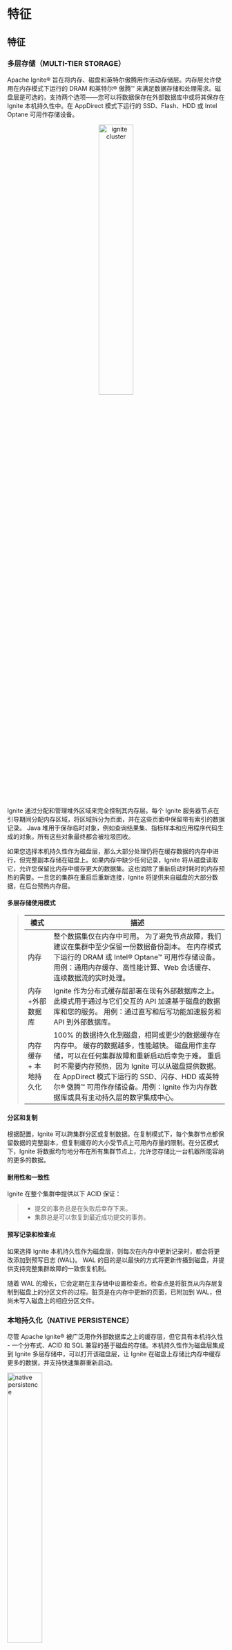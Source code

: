 # 特征

## 特征
### 多层存储（MULTI-TIER STORAGE）
Apache Ignite® 旨在将内存、磁盘和英特尔傲腾用作活动存储层。内存层允许使用在内存模式下运行的 DRAM 和英特尔® 傲腾™ 来满足数据存储和处理需求。磁盘层是可选的，支持两个选项——您可以将数据保存在外部数据库中或将其保存在 Ignite 本机持久性中。在 AppDirect 模式下运行的 SSD、Flash、HDD 或 Intel Optane 可用作存储设备。

<div align="center"><img src="images/ignite_cluster.svg" alt="ignite cluster" height="40%" width="40%"/></div> 

Ignite 通过分配和管理堆外区域来完全控制其内存层。每个 Ignite 服务器节点在引导期间分配内存区域，将区域拆分为页面，并在这些页面中保留带有索引的数据记录。 Java 堆用于保存临时对象，例如查询结果集、指标样本和应用程序代码生成的对象。所有这些对象最终都会被垃圾回收。

如果您选择本机持久性作为磁盘层，那么大部分处理仍将在缓存数据的内存中进行，但完整副本存储在磁盘上。如果内存中缺少任何记录，Ignite 将从磁盘读取它，允许您保留比内存中缓存更大的数据集。这也消除了重新启动时耗时的内存预热的需要。一旦您的集群在重启后重新连接，Ignite 将提供来自磁盘的大部分数据，在后台预热内存层。

#### 多层存储使用模式
> 模式 | 描述
> --- | ----
> 内存 | 整个数据集仅在内存中可用。 为了避免节点故障，我们建议在集群中至少保留一份数据备份副本。 在内存模式下运行的 DRAM 或 Intel® Optane™ 可用作存储设备。 用例：通用内存缓存、高性能计算、Web 会话缓存、连续数据流的实时处理。
> 内存+外部数据库 | Ignite 作为分布式缓存层部署在现有外部数据库之上。 此模式用于通过与它们交互的 API 加速基于磁盘的数据库和您的服务。 用例：通过直写和后写功能加速服务和 API 到外部数据库。
> 内存缓存 + 本地持久化 | 100% 的数据持久化到磁盘，相同或更少的数据缓存在内存中。 缓存的数据越多，性能越快。 磁盘用作主存储，可以在任何集群故障和重新启动后幸免于难。 重启时不需要内存预热，因为 Ignite 可以从磁盘提供数据。 在 AppDirect 模式下运行的 SSD、闪存、HDD 或英特尔® 傲腾™ 可用作存储设备。用例：Ignite 作为内存数据库或具有主动持久层的数字集成中心。

#### 分区和复制
根据配置，Ignite 可以跨集群分区或复制数据。在复制模式下，每个集群节点都保留数据的完整副本，但复制缓存的大小受节点上可用内存量的限制。在分区模式下，Ignite 将数据均匀地分布在所有集群节点上，允许您存储比一台机器所能容纳的更多的数据。

#### 耐用性和一致性
Ignite 在整个集群中提供以下 ACID 保证：

> * 提交的事务总是在失败后幸存下来。
> * 集群总是可以恢复到最近成功提交的事务。

#### 预写记录和检查点
如果选择 Ignite 本机持久性作为磁盘层，则每次在内存中更新记录时，都会将更改添加到预写日志 (WAL)。 WAL 的目的是以最快的方式将更新传播到磁盘，并提供支持完整集群故障的一致恢复机制。

随着 WAL 的增长，它会定期在主存储中设置检查点。检查点是将脏页从内存层复制到磁盘上的分区文件的过程。脏页是在内存中更新的页面，已附加到 WAL，但尚未写入磁盘上的相应分区文件。

### 本地持久化（NATIVE PERSISTENCE）
尽管 Apache Ignite® 被广泛用作外部数据库之上的缓存层，但它具有本机持久性 - 一个分布式、ACID 和 SQL 兼容的基于磁盘的存储。本机持久性作为磁盘层集成到 Ignite 多层存储中，可以打开该磁盘层，让 Ignite 在磁盘上存储比内存中缓存更多的数据，并支持快速集群重新启动。

<p><img src="images/native_persistence.svg" alt="native persistence" height="40%" width="40%"/></p>

启用本机持久性后，Ignite 将数据的超集存储在磁盘上，并在内存中尽可能多地缓存。例如，如果您的应用程序需要在 Ignite 集群中存储 200 条记录，并且内存容量只允许缓存 150 条记录，那么所有 200 条记录都将存储在磁盘上，其中 150 条将从内存中提供，而其余 50 条则从磁盘提供应用程序请求它们。

#### 点燃持久性 VS。外部数据库
与外部数据库相比，本机持久化具有以下优势：

> * 缓存数据子集的能力 - Ignite 将 100% 的数据存储在磁盘上，并允许您在内存中缓存尽可能多的数据。
> * 从磁盘查询数据的能力 - 如果内存中缺少任何记录，则 Ignite 从磁盘读取它。包括 SQL 在内的所有 API 都支持这一点。
> * 瞬时集群重新启动 - Ignite 在集群启动或重新启动时从磁盘完全运行，无需预加载或预热内存层。

#### 预写记录和检查点
如果选择 Ignite 本机持久性作为磁盘层，则每次在内存中更新记录时，都会将更改添加到预写日志 (WAL)。 WAL 的目的是以最快的方式将更新传播到磁盘，并提供支持完整集群故障的一致恢复机制。随着 WAL 的增长，它会定期在主存储中设置检查点。检查点是将脏页从内存层复制到磁盘上的分区文件的过程。脏页是在内存中更新的页面，已附加到 WAL，但尚未写入磁盘上的相应分区文件。

#### 耐用性
Ignite 本机持久性在整个集群中提供以下 ACID 保证：

> * 提交的事务总是在失败后幸存下来。
> * 集群总是可以恢复到最近成功提交的事务。

### 分布式SQL（DISTRIBUTED SQL）
Apache Ignite® 带有一个符合 ANSI-99 标准、水平可扩展和容错的 SQL 引擎，允许您使用 JDBC、ODBC 驱动程序或适用于 Java、C#、C++ 的本机 SQL API 与常规 SQL 数据库进行交互、Python 和其他编程语言。

<p><img src="images/distributed_sql.svg" alt="distributed sql" height="40%" width="40%" align="middle" /></p>

Ignite 支持所有 DML 命令，包括 SELECT、UPDATE、INSERT 和 DELETE 查询以及与分布式系统相关的 DDL 命令的子集。

#### SQL 连接
Ignite 完全支持分布式连接以满足高级查询需求。分布式联接是带有联接子句的 SQL 语句，该联接子句将两个或多个表组合在一起。如果表在分区列（亲缘关系或主键）上联接，则联接称为并置联接。否则，如果表最初未位于同一位置，则 Ignite 以非位于同一位置的方式进行连接。同位连接避免了节点之间的数据混洗并最大限度地减少网络使用，因此比非同位连接执行得快得多。

#### SQL 和内存模式
当所有数据和索引仅位于内存中时，Apache Ignite 可以在纯内存模式下运行。在这种模式下，Ignite SQL 显示出最高的性能，因为所有数据都是从内存中提供的，根本不使用磁盘层。

#### SQL 和本机持久性
在这种模式下，Ignite 将 100% 的数据和索引保留在本机持久化中，同时尽可能多地缓存在内存中。 Ignite SQL 引擎不需要将整个数据集缓存在内存中即可正常运行。如果引擎发现记录没有被缓存，那么它会从磁盘读取记录。您的应用程序只执行 SQL 查询，而 Ignite 会自动从内存和磁盘中获取记录。

在集群重新启动时，Ignite 从磁盘读取数据和索引，消除了内存预热的需要，这显着减少了任何潜在停机时间。

#### SQL 和第 3 方数据库
Ignite 可用作外部数据库（如 RDBMS、NoSQL 或 Hadoop）的缓存层。在这种模式下，Ignite SQL 引擎需要将 SQL 查询所需的所有数据缓存在内存中，因为该引擎目前不支持联合查询。

如果需要在 Ignite 和外部数据库之间进行联合查询，那么您可以考虑将 Ignite 集成到 Spark，其中 DataFrames API 可以连接存储在 Ignite 和其他系统中的数据。

### 分布式Key-Value（DISTRIBUTED KEY-VALUE STORE）
Apache Ignite® 是一种分布式键值存储，可将数据存储在内存和磁盘上。 Ignite 用作分布式分区哈希映射，在这种部署模式下，每个集群节点都拥有整个数据集的一部分。您可以使用键值请求访问集群或利用 Ignite 中独有的 API，其中包括分布式 ACID 事务、SQL、协同定位计算和机器学习。

<p><img src="images/key_value_store%20(1).svg" alt="key value" height="40%" width="40%" align="middle" /></p>

#### JCACHE 和扩展的键值 API
Ignite 键值 API 符合 JCache (JSR 107) 规范并支持：

> * 基本缓存放置/获取操作
> * ConcurrentMap API
> * EntryProcessor 和 CacheInterceptor API
> * 事件和指标
Ignite 还扩展了 JCache 规范并支持分布式键值 ACID 事务、扫描和连续查询、协同定位计算等等。例如，如果您希望在服务器节点上的记录更新时通知应用程序，则连续查询很有用。 ACID 事务支持使您可以更新存储在不同缓存/表中的一组记录，并具有数据一致性。

#### 近缓存
近缓存是本地客户端缓存，用于存储应用端最常用的数据。此缓存技术仅支持键值 API，并且可以考虑用于需要一致响应时间（以微秒为单位）的应用程序。 Ignite 自动使近缓存失效并更新。每当记录的主要副本在服务器节点上更新时，Ignite 都会将更改传播到存储记录备份副本的所有节点以及将记录副本保存在其附近缓存中的应用程序。

#### 通读和写通/背后
如果 Ignite 被部署为外部数据库之上的键值存储，那么 Ignite 可以为您的应用程序发出的每个键值请求自动写入或隐藏对该外部存储的所有更改。它还包括键值 ACID 事务 - Ignite 在其内存集群和关系数据库中协调和提交事务。

通读功能意味着如果内存中缺少记录，Ignite 可以从外部数据库读取数据。 JCache 和扩展的键值 API 都完全支持此功能。

#### 点燃原生持久性
如果您希望 Ignite 用作将数据缓存在内存中并将其持久化到磁盘而不是外部数据库的键值存储，那么您可以启用 Ignite 原生持久性。本机持久性功能可让您消除耗时的缓存预热步骤以及从外部数据库重新加载数据的阶段。此外，由于本机持久性始终在磁盘上保留数据的完整副本，因此您可以自由地在内存中缓存记录的子集。如果内存中缺少所需的数据记录，则无论您使用何种 API，Ignite 都会自动从磁盘读取它。

### ACID事务（atomicity, consistency, isolation, durability）
Apache Ignite® 可以在高度一致的模式下运行，完全支持分布式 ACID 事务。内存层和磁盘层都满足一致性保证。

<p><img src="images/acid_transactions.svg" alt="ACID" height="40%" width="40%" align="middle" /></p>

Apache Ignite 中的分布式事务可以跨越多个集群节点、缓存/表和分区。悲观锁定和乐观锁定均可用于应用程序。

#### 两阶段提交协议
在分布式系统中，一个事务通常跨越多个集群节点。这需要事务引擎正确处理可能的分布式故障，以避免集群范围内的数据不一致。在这种情况下确保数据一致性的一种广泛使用的方法是两阶段提交协议 (2PC)。

Ignite 事务引擎实现了 2PC 协议。每当记录在事务中更新时，Ignite 都会将事务状态保存在本地事务映射中，直到提交更改，此时数据将传输到参与的远程节点。只有持有数据主副本或备份副本的节点才参与交易。此外，如果交易被映射到单个节点，那么 Ignite 会通过切换到单阶段提交 (1PC) 协议来优化交易执行。

#### 一致性和点燃持久性
如果使用 Ignite 本机持久性，那么所有更新都会写入预写日志 (WAL)，即使集群或单个节点在事务中间宕机，也能保证数据一致性。 WAL 的目的是以追加模式将更新传播到磁盘，这是将数据持久化到磁盘的最快方式。 WAL 为单个节点或整个集群宕机时的故障场景提供了恢复机制。一个集群总是可以恢复到最近成功提交的事务。

#### 一致性和第三方持久性
在将 Ignite 用作外部数据库（例如 RDBMS）的缓存层的场景中，Ignite 事务既涵盖 Ignite 中的缓存数据，也涵盖支持事务 API 的数据库中持久保存的数据。例如，如果将关系数据库配置为磁盘层，则 Ignite 会在向参与的集群节点发送提交消息之前将事务更改写入数据库。这样，如果事务在数据库级别失败，Ignite 仍然可以将回滚消息发送到集群节点，从而在内存和磁盘层之间保持数据一致。

### 协同处理（CO-LOCATED PROCESSING）
Apache Ignite® 支持用于计算密集型和数据密集型计算以及机器学习算法的协同定位处理技术。此技术通过消除网络延迟的影响来提高性能。

<p><img src="images/high_performance_compute.svg" alt="high performance compute" height="40%" width="40%" align="middle" /></p>

在传统的基于磁盘的系统中，例如关系数据库或 NoSQL 数据库，客户端应用程序通常从服务器获取数据，使用记录进行本地计算，并在业务任务完成后立即丢弃数据。如果大量数据通过网络传输，这种方法不能很好地扩展。

为了克服这个问题，Apache Ignite 支持协同定位处理技术。该技术的主要目的是通过直接在 Ignite 集群节点上运行使用 JOIN 来提高复杂计算或 SQL 的性能。在协同定位处理中，计算是在集群节点的本地数据集上完成的。这避免了记录在网络上的混洗，并消除了网络延迟对应用程序性能的影响。

#### 数据协同定位
在实际中使用co-located处理，首先需要通过将相关记录存储在同一个集群节点上来co-locate数据集。这个过程在 Ignite 中也称为亲和共定位。

例如，让我们引入 Country 和 City 表，并将具有相同 Country 标识符的所有 City 记录并置在单个节点上。为此，您需要将 CountryCode 设置为 City 表中的affinityKey：
```sql
CREATE TABLE Country (
    Code CHAR(3),
    Name CHAR(52),
    Continent CHAR(50),
    Region CHAR(26),
    SurfaceArea DECIMAL(10,2),
    Population INT(11),
    Capital INT(11),
    PRIMARY KEY (Code)
) WITH "template=partitioned, backups=1";

CREATE TABLE City (
    ID INT(11),
    Name CHAR(35),
    CountryCode CHAR(3),
    District CHAR(20),
    Population INT(11),
    PRIMARY KEY (ID, CountryCode)
) WITH "template=partitioned, backups=1, affinityKey=CountryCode";
```

这样，您指示 Ignite 将所有具有相同 CountryCode 的 Cities 存储在单个集群节点上。 一旦数据位于同一位置，Ignite 就可以直接在集群节点上执行计算和数据密集型逻辑以及带有 JOIN 的 SQL，从而最小化甚至消除网络利用率。

#### SQL 和分布式连接
如果针对同一位置的记录执行查询，则 Ignite SQL 引擎的执行速度会快得多。 这对于具有可以跨越许多集群节点的 JOIN 的 SQL 尤其重要。

使用前面带有 Country 和 City 表的示例，让我们连接返回给定国家/地区中人口最多的城市的两个表：
```sql
SELECT country.name, city.name, MAX(city.population) as max_pop
FROM country
JOIN city ON city.countrycode = country.code
WHERE country.code IN ('USA','RUS','CHN')
GROUP BY country.name, city.name
ORDER BY max_pop DESC;
```
此查询仅在存储中国、俄罗斯和美国记录的节点上执行。此外，在 JOIN 期间，记录不会在节点之间打乱，因为具有相同 city.countrycode 的所有城市都存储在单个节点上。

#### 分布式协同计算
Apache Ignite 计算和机器学习 API 允许您并行执行计算和机器学习算法，以实现高性能、低延迟和线性可扩展性。此外，这两个组件最适合协同定位的数据集。

让我们再举一个例子，想象一场冬季风暴即将袭击一个人口稠密的城市。作为一家电信公司，您必须向 2000 万居民发送有关暴风雪的短信。使用客户端-服务器方法，该公司将从数据库中读取所有 2000 万条记录到需要执行某些逻辑并最终向居民发送消息的应用程序。

一种更有效的方法是在存储居民记录的集群节点上运行逻辑并发送文本消息。使用这种技术，您无需通过网络提取 2000 万条记录，而是就地执行逻辑并消除网络对计算性能的影响。

以下是此逻辑的示例：
```java
Ignite ignite = ...

// NewYork ID.
long newYorkId = 2;

// Send the logic to the cluster node that stores NewYork and all its inhabitants.
ignite.compute().affinityRun("City", newYorkId, new IgniteRunnable() {

  @IgniteInstanceResource
  Ignite ignite;

  @Override
  public void run() {
    // Get access to the Person cache.
    IgniteCache<BinaryObject, BinaryObject> people = ignite.cache("Person").withKeepBinary();


    ScanQuery<BinaryObject, BinaryObject> query = new ScanQuery <BinaryObject, BinaryObject>();

    try (QueryCursor<Cache.Entry<BinaryObject, BinaryObject>> cursor = people.query(query)) {
      // Iteration over the local cluster node data using the scan query.
      for (Cache.Entry<BinaryObject, BinaryObject> entry : cursor) {
        BinaryObject personKey = entry.getKey();

        // Pick NewYorkers only.
        if (personKey.<Long>field("CITY_ID") == newYorkId) {
            person = entry.getValue();

            // Send the warning message to the person.
        }
      }
    }
  }
}
```

### 机器学习（MACHINE LEARNING）
Apache Ignite® 机器学习 (ML) 是一组简单、可扩展且高效的工具，可用于构建预测性机器学习模型，而无需进行昂贵的数据传输。将机器和深度学习 (DL) 添加到 Apache Ignite 的基本原理非常简单。今天的数据科学家必须处理阻止 ML 被主流采用的两个主要因素。

<p><img src="images/machine_learning.svg" alt="machine learning" height="40%" width="40%" align="middle" /></p>

#### 问题 1：持续数据移动 (ETL)
首先，模型在​​不同的系统中进行训练和部署（在训练结束后）。数据科学家必须等待 ETL 或其他一些数据传输过程，才能将数据移动到 Apache Mahout 或 Apache Spark 等系统中以进行培训。然后他们必须等待此过程完成并在生产环境中重新部署模型。整个过程可能需要数小时才能将数 TB 的数据从一个系统移动到另一个系统。此外，训练部分通常发生在旧数据集上。

#### 问题 2：缺乏横向可扩展性
第二个因素与可扩展性有关。 ML 和 DL 算法必须处理不再适合单个服务器单元且不断增长的数据集。这需要数据科学家提出复杂的解决方案或转向分布式计算平台，例如 Apache Spark 和 TensorFlow。然而，这些平台大多只解决了一部分难题，即模型训练，这使得开发人员决定以后如何在生产中部署模型成为一种负担。

#### 零 ETL 和大规模可扩展性
Ignite 机器学习依赖于 Ignite 的多层存储，它为 ML 和 DL 任务带来了巨大的可扩展性，并消除了 ETL 在不同系统之间施加的等待。例如，它允许用户直接在 Ignite 集群中跨内存和磁盘存储的数据上运行 ML/DL 训练和推理。接下来，Ignite 提供了大量 ML 和 DL 算法，这些算法针对 Ignite 的并置分布式处理进行了优化。这些实现在针对海量数据集就地运行或针对传入数据流增量运行时提供内存中速度和无限的水平可扩展性，而无需将数据移动到另一个存储中。通过消除数据移动和冗长的处理等待时间，Ignite 机器学习实现了持续学习，可以根据实时到达的最新数据改进决策。

#### 容错和持续学习
Ignite Machine Learning 可以容忍节点故障。这意味着在学习过程中节点发生故障的情况下，所有的恢复过程对用户都是透明的，学习过程不会被中断，并且你会在类似于所有节点都up和跑步。

### 更多特征

#### 服务网格（service grid）
Apache Ignite® 服务网格允许在集群上部署任意用户定义的服务。 您可以实现和部署任何服务，例如自定义计数器、ID 生成器、分层映射等。

<p><img src="images/ignite_service_grid_v1.png" alt="service grid" height="40%" width="40%" align="middle" /></p>

服务网格的主要用例是能够在集群中部署各种类型的*单例服务*。 但是，如果您需要一个服务的多个实例，Ignite 还将确保所有服务实例的正确部署和容错。

##### GitHub 示例：
另请参阅 GitHub 上提供的[服务网格示例](https://github.com/apache/ignite/tree/master/examples/src/main/java/org/apache/ignite/examples/servicegrid)。

##### 代码示例：
> 服务定义
```java
// Simple service implementation.
public class MyIgniteService implements Service {
    // Example of ignite resource injection. All resources are optional.
    // You should inject resources only as needed.
    @IgniteInstanceResource
    private Ignite ignite;
    ...

    @Override public void cancel(ServiceContext ctx) {
        // No-op.
    }

    @Override public void execute(ServiceContext ctx) {
        // Loop until service is cancelled.
        while (!ctx.isCancelled()) {
            // Do something.
            ...
        }
    }
}
```

> 服务部署
```java
Ignite ignite = Ignition.ignite();

IgniteServices svcs = ignite.services();

// Deploy cluster-singleton service.
svcs.deployClusterSingleton("myClusterSingleton", new MyIgniteService());
```
#### 服务网格功能
> 特征 | 描述
> --- | ----
> 用户定义的服务 | 用户可以定义自己的服务，Ignite 将自动在集群上分发这些服务。 例如，您可以创建自己的专用分布式计数器、自定义数据加载服务或任何其他逻辑，并将其部署到集群上。[相关文档](https://ignite.apache.org/docs/latest/services/services)
> 集群单例 | Ignite 允许在任何网格节点上部署任意数量的服务。 但是，最常用的功能是在集群上部署单例服务。 无论拓扑变化和节点崩溃如何，Ignite 都会管理单例合约。[相关文档](https://ignite.apache.org/docs/latest/services/services)
> 容错 | Ignite 始终保证服务持续可用，并根据指定的配置进行部署，而不管任何拓扑更改或节点崩溃。[相关文档](https://ignite.apache.org/docs/latest/services/services)
> 负载均衡 | 在所有情况下，除了单例服务部署之外，Ignite 将自动确保在集群内的每个节点上部署大约相同数量的服务。 每当集群拓扑发生变化时，Ignite 将重新评估服务部署，并可能在另一个节点上重新部署已部署的服务以实现更好的负载平衡。[相关文档](https://ignite.apache.org/docs/latest/services/services)

#### 流式传输
Apache Ignite® 数据加载和流式传输功能允许以可扩展和容错的方式将大量有限且永无止境的数据量摄取到集群中。数据注入 Ignite 的速度非常快，在中等规模的集群上很容易超过每秒数百万个事件。

<p><img src="images/ignite-stream-query.png" alt="stream query" height="40%" width="40%" align="middle" /></p>

Apache Ignite 与主要的流技术和框架（如 Kafka、Camel、Storm 或 JMS）集成，为基于 Ignite 的架构带来更高级的流功能。

##### 数据加载
Ignite 提供了几种用于初始数据加载的技术。例如，Ignite 流 API 是启用了 Ignite 原生持久性的集群的不错选择，而在 3rd 方存储中持久化数据的集群可以通过 CacheStore API 直接连接到它。

##### IGNITE 流媒体的工作原理：
> * 客户端将数据流注入 Ignite。
> * 数据在 Ignite 数据节点之间自动分区。
> * 跨所有集群节点同时处理数据。
> * 客户端对流数据执行并发 SQL 查询。
> * 客户端订阅数据更改时的连续查询。

##### 代码实例
> 流式数据
```java
// Get the data streamer reference and stream data.
try (IgniteDataStreamer<Integer, String> stmr = ignite.dataStreamer("myStreamCache")) {
    // Stream entries.
    for (int i = 0; i < 100000; i++)
        stmr.addData(i, Integer.toString(i));
}
```

> 转换数据
```java
CacheConfiguration cfg = new CacheConfiguration("wordCountCache");

IgniteCache<Integer, Long> stmCache = ignite.getOrCreateCache(cfg);

try (IgniteDataStreamer<String, Long> stmr = ignite.dataStreamer(stmCache.getName())) {
    // Allow data updates.
    stmr.allowOverwrite(true);

    // Configure data transformation to count instances of the same word.
    stmr.receiver(StreamTransformer.from((e, arg) -> {
    // Get current count.
    Long val = e.getValue();

    // Increment count by 1.
    e.setValue(val == null ? 1L : val + 1);

    return null;
    }));

    // Stream words into the streamer cache.
    for (String word : text)
    stmr.addData(word, 1L);
}
```

##### GitHub 示例：
另请参阅 GitHub 上提供的[连续查询](https://github.com/apache/ignite/blob/master/examples/src/main/java/org/apache/ignite/examples/datagrid/CacheContinuousQueryExample.java)、[字数统计](https://github.com/apache/ignite/tree/master/examples/src/main/java/org/apache/ignite/examples/streaming/wordcount)和[其他流示例](https://github.com/apache/ignite/tree/master/examples/src/main/java/org/apache/ignite/examples/streaming)。

##### 流式特征
> 特征 | 描述
> --- | ----
> Data Streamers | 数据流传输器由 IgniteDataStreamer API 定义，旨在将大量连续数据流注入 Ignite 流缓存中。 数据流传输器以可扩展和容错的方式构建，并为流入 Ignite 的所有数据提供至少一次保证语义。[相关文档](https://ignite.apache.org/docs/latest/data-streaming)
> Data Loading | 数据流传输器可用于将大量数据加载到 Ignite 缓存中。 它们可用于从第 3 方数据库或其他来源加载初始数据。[相关文档](https://ignite.apache.org/docs/latest/data-streaming)
> Collocated Processing | 对于需要执行一些自定义逻辑而不仅仅是添加新数据的情况，您可以利用 StreamReceiver API。流接收器允许您直接在将被缓存的节点上以并置方式对流数据做出反应。 在将数据放入缓存之前，您可以更改数据或向其添加任何自定义预处理逻辑。[相关文档](https://ignite.apache.org/docs/latest/data-streaming)
> Continuous Queries | 当您想要执行查询然后继续收到有关属于查询过滤器的数据更改的通知时，连续查询非常有用。[相关文档](https://ignite.apache.org/docs/latest/key-value-api/continuous-queries)
> JMS Data Streamer | Apache Ignite JMS 1.1 模块提供了一个流送器，用于将 JMS 队列和主题消息消耗到 Apache Ignite 缓存中。[相关文档](https://ignite.apache.org/docs/latest/extensions-and-integrations/streaming/jms-streamer)
> Apache Flume Sink <p><img src="images/apache_flume.png" alt="flume" height="40%" width="40%" align="middle" /></p> | IgniteSink 是一个 Flume 接收器，它从关联的 Flume 通道中提取事件并将它们注入到 Ignite 缓存中。 支持 Flume 1.7.0。[相关文档](https://ignite.apache.org/docs/latest/extensions-and-integrations/streaming/flume-sink)
> MQTT Streamer | Apache Ignite MQTT 模块提供了一个流传输器，用于将 MQTT 主题消息消费到 Apache Ignite 缓存中。[相关文档](https://ignite.apache.org/docs/latest/extensions-and-integrations/streaming/mqtt-streamer)
> Twitter Streamer | Ignite Twitter Streamer 使用来自 Twitter Streaming API 的消息并将它们插入到 Ignite 缓存中。[相关文档](https://ignite.apache.org/docs/latest/extensions-and-integrations/streaming/twitter-streamer)
> Apache Kafka Streamer <p><img src="images/apache_kafka.png" alt="kafka" height="40%" width="40%" align="middle" /></p> | Apache Ignite Kafka Streamer 模块提供从 Kafka 到 Ignite 缓存的流式传输。 有两种方法可以实现：在您的 Maven 项目中导入 Kafka Streamer 模块并实例化 KafkaStreamer 以进行数据流；使用 Kafka Connect 功能。[相关文档](https://ignite.apache.org/docs/latest/extensions-and-integrations/streaming/kafka-streamer)
> Apache Camel streamer ![camel](./images/apache_camel.png) | Apache Ignite Camel 提供了一个 streamer 来使用来自 Camel 端点的缓存元组，例如 HTTP、TCP、文件、FTP、AMQP、SNMP、数据库等。有关可用组件的更多信息，请参阅 [Camel 组件](https://camel.apache.org/components/latest/)。[相关文档](https://ignite.apache.org/docs/latest/extensions-and-integrations/streaming/camel-streamer)
> Apache Storm Streamer ![storm](./images/apache_storm.png) | Ignite Storm Streamer 使用来自 Apache Storm 消费者端点的消息并将它们馈送到 Ignite 缓存中。[相关文档](https://ignite.apache.org/docs/latest/extensions-and-integrations/streaming/storm-streamer)
> Apache Flink Streamer ![flink](./images/apache_flink.png) | Ignite Flink Streamer 使用来自 Apache Flink 消费者端点的消息并将它们提供给 Ignite 缓存。[相关文档](https://ignite.apache.org/docs/latest/extensions-and-integrations/streaming/flink-streamer)
> Apache RocketMQ Streamer ![rocketMq](./images/rocket_mq.png) | Ignite RocketMQ Streamer 使用来自 Apache RocketMQ 消费者端点的消息，并将它们提供给 Ignite 缓存。[相关文档](https://ignite.apache.org/docs/latest/extensions-and-integrations/streaming/rocketmq-streamer)
> ZeroMQ Streamer | Apache Ignite ZeroMQ Streamer 模块提供从 ZeroMQ 到 Ignite 缓存的流。[相关文档](https://ignite.apache.org/docs/latest/extensions-and-integrations/streaming/zeromq-streamer)
> Pub/Sub Streamer | Pub/Sub 模块是一个流连接器，用于将 Pub/Sub 数据注入 Ignite 缓存。

#### 数据结构
Apache Ignite® 允许以分布式方式使用 java.util.concurrent 框架中的大多数数据结构。 例如，您可以使用 java.util.concurrent.BlockingDeque 并在一个节点上向其添加一些内容，然后从另一个节点对其进行轮询。 或者有一个分布式 ID 生成器，它可以保证所有节点上 ID 的唯一性。

##### 支持的数据结构：
> * [Concurrent Map（缓存）](https://ignite.apache.org/use-cases/in-memory-data-grid.html)
> * [Distributed Queues and Sets](https://ignite.apache.org/docs/latest/data-structures/queue-and-set)
> * [AtomicLong](https://ignite.apache.org/docs/latest/data-structures/atomic-types)
> * [AtomicReference](https://ignite.apache.org/docs/latest/data-structures/atomic-types)
> * [AtomicSequence（ID 生成器）](https://ignite.apache.org/docs/latest/data-structures/id-generator)
> * [CountDownLatch](https://ignite.apache.org/docs/latest/data-structures/countdownlatch)

##### 代码示例：
> BlockingQueue
```java
Ignite ignite = Ignition.ignite();

// Non-colocated queue which will be distributed
// across all data nodes.
IgniteQueue<String> queue = ignite.queue("queueName", 20, new CollectionConfiguration());

// Add queue elements.
for (int i = 0; i < 20; i++)
    queue.add("Value " + Integer.toString(i));

// Poll queue elements.
for (int i = 0; i < 20; i++)
    System.out.println("Polled value: " + queue.poll());
```

> Set
```java
Ignite ignite = Ignition.ignite();

// Initialize new set.
IgniteSet<String> set = ignite.set("setName", null);

// Add set elements.
for (int i = 0; i < 10; i++)
    set.add(Integer.toString(i));

// Iterate over set.
for (String item : set)
    System.out.println("Set item: " + item);
```

> AtomicSequence
```java
Ignite ignite = Ignition.ignite();

// Initialize atomic sequence.
IgniteAtomicSequence seq = ignite.atomicSequence("seqName", 0, true);

for (int i = 0; i < 100; i++)
    System.out.println("Next sequence value: " + seq.incrementAndGet());
```

> AtomicLong
```java
Ignite ignite = Ignition.ignite();

// Initialize atomic long.
IgniteAtomicLong atomicLong = ignite.atomicLong("myAtomicLong", 0, true);

for (int i = 0; i < 100; i++)
    System.out.println("Incremented value: " + atomicLong.incrementAndGet());
```

> AtomicReference
```java
Ignite ignite = Ignition.ignite();

String val = "123";

// Initialize distributed atomic reference.
IgniteAtomicReference<String> ref = ignite.atomicReference(refName, val, true);

ref.compareAndSet(val, "456");
```

> CountDownLatch
```java
Ignite ignite = Ignition.ignite();

// Initialize distributed count down latch.
final IgniteCountDownLatch latch = ignite.countDownLatch(latchName, 10, false, true);

IgniteCompute asyncCompute = ignite.compute().withAsync();

// Asynchronously execute closures on the cluster
// which will simply count down the latch on remote nodes.
for (int i = 0; i < 10; i++)
    asyncCompute.run(() -> latch.countDown());

// Wait for all closures to complete.
latch.await();
```

##### GitHub 示例：
另请参阅 GitHub 上提供的[数据结构示例](https://github.com/apache/ignite/tree/master/examples/src/main/java/org/apache/ignite/examples/datastructures)。

##### 数据结构特点
> 特征 | 描述
> --- | ----
> Queue and Set | Ignite 提供了快速分布式阻塞队列和分布式集的实现。[相关文档](https://ignite.apache.org/docs/latest/data-structures/queue-and-set)
> Collocated vs. Non-Collocated | 队列和集合可以并置或非并置模式部署。 在并置模式下，集合的所有元素都将驻留在同一个集群节点上。 这种模式应该用于相对较小的集合。 在非并置模式下，集合的元素将在集群内平均分布，从而允许在内存中保留非常大的集合。[相关文档](https://ignite.apache.org/docs/latest/data-structures/queue-and-set)
> Bounded Queues | 有界队列允许用户拥有预定义最大大小的队列，从而更好地控制整体缓存容量。[相关文档](https://ignite.apache.org/docs/latest/data-structures/queue-and-set)
> Atomic Types | Ignite 支持分布式 AtomicLong 和 AtomicReference。[相关文档](https://ignite.apache.org/docs/latest/data-structures/atomic-types)
> CountDownLatch | Ignite CountDownLatch 允许您同步所有 Ignite 节点上的作业。[相关文档](https://ignite.apache.org/docs/latest/data-structures/countdownlatch)
> Reservation-based ID Generator | ID 生成器是用 AtomicSequence 实现的。 每当您对原子序列执行 incrementAndGet()（或任何其他原子操作）时，数据结构都会预先保留一系列值，这些值保证在该序列实例的整个集群中是唯一的。[相关文档](https://ignite.apache.org/docs/latest/data-structures/id-generator)
> Semaphore | Ignite 的分布式信号量实现和行为类似于 java.util.concurrent.Semaphore。[相关文档](https://ignite.apache.org/docs/latest/data-structures/semaphore)

#### 消息和事件
Apache Ignite® 提供高性能集群范围的消息传递功能，以通过发布-订阅和直接点对点通信模型交换数据。 消息可以以有序或无序的方式交换。 有序消息稍微慢一些，但在使用时，Ignite 保证消息将按照它们发送的相同顺序被接收。

Ignite 分布式事件功能允许应用程序在分布式网格环境中发生各种事件时接收通知。 您可以自动获得在集群内本地或远程节点上发生的任务执行、读取、写入或查询操作的通知。 事件通知也可以组合在一起，分批或按时间间隔发送。

##### 代码示例：
> 有序消息
```java
Ignite ignite = Ignition.ignite();

IgniteMessaging rmtMsg = ignite.message(ignite.cluster().forRemotes());

// Add listener for ordered messages on all remote nodes.
rmtMsg.remoteListen("MyOrderedTopic", (nodeId, msg) -> {
    System.out.println("Received ordered message [msg=" + msg + ", from=" + nodeId + ']');

    return true; // Return true to continue listening.
});

// Send ordered messages to remote nodes.
for (int i = 0; i < 10; i++)
    rmtMsg.sendOrdered("MyOrderedTopic", Integer.toString(i), 0);
```

> 无序消息
```java
Ignite ignite = Ignition.ignite();

IgniteMessaging rmtMsg = ignite.message(ignite.cluster().forRemotes());

// Add listener for unordered messages on all remote nodes.
rmtMsg.remoteListen("MyUnOrderedTopic", (nodeId, msg) -> {
    System.out.println("Received unordered message [msg=" + msg + ", from=" + nodeId + ']');

    return true; // Return true to continue listening.
});

// Send unordered messages to remote nodes.
for (int i = 0; i < 10; i++)
    rmtMsg.send("MyUnOrderedTopic", Integer.toString(i));
```

> 本地事件
```java
Ignite ignite = Ignition.ignite();

// Local listener that listenes to local events.
IgnitePredicate<CacheEvent> locLsnr = evt -> {
    System.out.println("Received local event [evt=" + evt.name() + "]");

    return true; // Continue listening.
};

// Subscribe to specified cache events occuring on local node.
ignite.events().localListen(locLsnr,
    EventType.EVT_CACHE_OBJECT_PUT,
    EventType.EVT_CACHE_OBJECT_REMOVED);

// Get an instance of named cache.
final IgniteCache<Integer, String> cache = ignite.cache("cacheName");

// Generate cache events.
for (int i = 0; i < 20; i++)
    cache.put(i, Integer.toString(i));
```

> 远端事件
```java
Ignite ignite = Ignition.ignite();

// Get an instance of named cache.
final IgniteCache<Integer, String> cache = ignite.jcache("cacheName");

// Sample remote filter which only accepts events for keys
// that are greater than or equal to 10.
IgnitePredicate<CacheEvent> rmtLsnr = evt -> {
    System.out.println("Received remote event [evt=" + evt.<Integer>key() >= 10 + "]");

    return true; // Continue listening.
};

// Subscribe to specified cache events on all nodes that have cache running.
ignite.events(ignite.cluster().forCacheNodes("cacheName")).remoteListen(null, rmtLsnr,
    EventType.EVT_CACHE_OBJECT_PUT,
    EventType.EVT_CACHE_OBJECT_REMOVED);

// Generate cache events.
for (int i = 0; i < 20; i++)
    cache.put(i, Integer.toString(i));
```

##### GitHub 示例：
另请参阅 GitHub 上提供的[消息传递示例](https://github.com/apache/ignite/tree/master/examples/src/main/java/org/apache/ignite/examples/messaging)。

##### 消息和事件功能
> 特征 | 描述
> --- | ----
> 基于主题的消息传递（Topic Based Messaging） | Ignite 分布式消息传递允许所有节点之间基于主题的集群范围内的通信。[相关文档](https://ignite.apache.org/docs/latest/messaging)
> 点对点消息传递（Point-to-Point Messaging） | Ignite 消息可以发送到一组节点或单个节点。[相关文档](https://ignite.apache.org/docs/latest/messaging)
> 有序与无序（Ordered vs. Unordered） | Ignite 支持有序和无序消息。 有序消息稍微慢一些，但在使用时，Ignite 保证消息将按照它们发送的相同顺序被接收。[相关文档](https://ignite.apache.org/docs/latest/messaging)
> 事件通知（Event Notifications） | Ignite 分布式事件功能允许应用程序在集群内发生各种事件时接收通知。[相关文档](https://ignite.apache.org/docs/latest/events/events)
> 本地与远程事件（Local vs. Remote Events） | 应用程序可以获得在集群内本地或远程节点上发生的任务执行、读取、写入或查询操作的通知。[相关文档](https://ignite.apache.org/docs/latest/events/events)
> 自动批次（Automatic Batching） | 事件通知可以组合在一起并分批或按时间间隔发送。[相关文档](https://ignite.apache.org/docs/latest/events/listening-to-events)

## 工具
### 管理和监控
Apache Ignite 以 JMX 和 OpenCensus 格式公开指标，从而可以使用各种工具（包括 Zabbix、Prometheus、Grafana 和 AppDynamics）来监控集群。

此外，*以下是专门为 Ignite 集群的管理和监控开发的工具列表*：

#### ![logo-ignite](./images/logo_ignite_32_32.png) VISOR 命令行和控制脚本
![visio command line](./images/visor-command-line.png)
Apache Ignite 正式支持以下命令行工具来管理和监控集群：

> * [Visor 命令行工具](https://ignite.apache.org/docs/latest/tools/visor-cmd) - 提供有关集群节点、缓存和计算任务的基本统计信息。它还允许您通过启动或停止节点来管理集群的大小。
> * [控制脚本](https://ignite.apache.org/docs/latest/tools/control-script) - 一种高级命令行实用程序，可以更改基线拓扑、激活和停用集群、执行数据和索引的一致性检查、检测长时间运行或挂起的事务。
 

#### ![gg-iso](./images/gg-iso-70x80.png) GRIDGAIN 控制中心
![dashboard](./images/dashboardcomp_0.png)
[GridGain Control Center](https://www.gridgain.com/products/control-center) 是 Apache Ignite 的管理和监控工具，支持以下功能：

> * 使用可定制的仪表板监控集群的状态。
> * 定义自定义警报以跟踪 200 多个集群、节点和存储指标并做出反应。
> * 执行和优化 SQL 查询以及监控已经运行的命令。
> * 执行基于 OpenCensus 的根本原因分析，并在 API 调用在整个集群的节点上执行时对其进行可视化调试。
> * 进行完整、增量和连续的集群备份，以便在发生数据丢失或损坏时实现灾难恢复。
 

#### ![datadog](./images/datadog-logo.png) DATADOG INTEGRATION FOR APACHE IGNITE
![datadog dashboard](./images/apache-ignite-datadog-dashboard.jpeg)

[Datadog](https://www.datadoghq.com/blog/monitor-apache-ignite-with-datadog/) 是一个通用的监控服务，它与 Apache Ignite 本地集成以提供以下功能：

> * 通过开箱即用的仪表板收集和可视化 Ignite 节点的指标。
> * 跟踪集群范围的内存使用情况，包括详细的垃圾收集活动。
> * 使用 Ignite 的内置运行状况检查创建警报以通知您有关“节点脱机”事件的信息。
 

#### ![zabbix](./images/zabbix-iso.png) Zabbix
![zabbix screenshot](./images/zabbix-screenshot--sm.jpeg)

[Zabbix](https://www.zabbix.com/integrations/ignite#tab:official1) 是一种开源监控软件工具，适用于各种 IT 组件，包括网络、服务器、虚拟机和云服务。 Zabbix 提供监控指标，其中包括网络利用率、CPU 负载和磁盘空间消耗。

> * Apache Ignite 计算平台的官方 JMX 模板。该模板基于由 GridGain Systems 的高级工程师和 Apache Ignite Contributor 的 Igor Akkuratov 开发的原始模板。
> * Zabbix 版本：5.4 及更高版本
> * 此模板适用于独立和集群实例。指标由 JMX 收集。所有指标都是可发现的。
